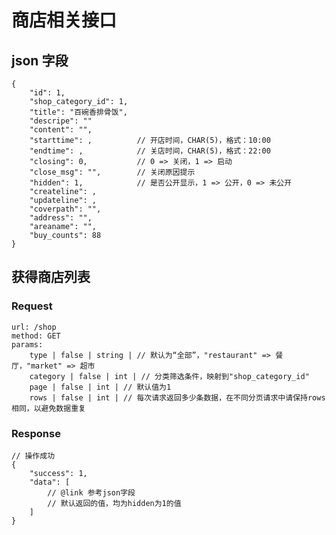 # 商店相关接口

## json 字段

    {
        "id": 1,
        "shop_category_id": 1,
        "title": "百碗香排骨饭",
        "descripe": ""
        "content": "",
        "starttime": ,          // 开店时间，CHAR(5)，格式：10:00
        "endtime": ,            // 关店时间，CHAR(5)，格式：22:00
        "closing": 0,           // 0 => 关闭，1 => 启动
        "close_msg": "",        // 关闭原因提示
        "hidden": 1,            // 是否公开显示，1 => 公开，0 => 未公开
        "createline": ,
        "updateline": ,
        "coverpath": "",
        "address": "",
        "areaname": "",
        "buy_counts": 88
    }

## 获得商店列表

### Request

    url: /shop
    method: GET
    params:
        type | false | string | // 默认为“全部”，"restaurant" => 餐厅，"market" => 超市
        category | false | int | // 分类筛选条件，映射到"shop_category_id"
        page | false | int | // 默认值为1
        rows | false | int | // 每次请求返回多少条数据，在不同分页请求中请保持rows相同，以避免数据重复

### Response

    // 操作成功
    {
        "success": 1,
        "data": [
            // @link 参考json字段
            // 默认返回的值，均为hidden为1的值
        ]
    }
